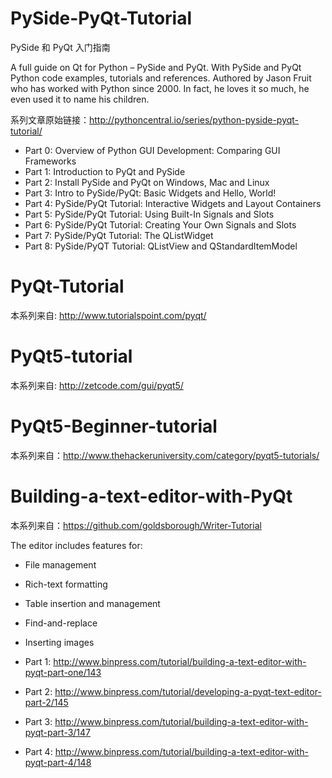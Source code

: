 # PySide-PyQt-Tutorial
 PySide 和 PyQt 入门指南  
 
 A full guide on Qt for Python – PySide and PyQt. With PySide and PyQt Python code examples, tutorials and references. Authored by Jason Fruit who has worked with Python since 2000. In fact, he loves it so much, he even used it to name his children.  

 系列文章原始链接：http://pythoncentral.io/series/python-pyside-pyqt-tutorial/  

- Part 0: Overview of Python GUI Development: Comparing GUI Frameworks
- Part 1: Introduction to PyQt and PySide
- Part 2: Install PySide and PyQt on Windows, Mac and Linux
- Part 3: Intro to PySide/PyQt: Basic Widgets and Hello, World!
- Part 4: PySide/PyQt Tutorial: Interactive Widgets and Layout Containers
- Part 5: PySide/PyQt Tutorial: Using Built-In Signals and Slots
- Part 6: PySide/PyQt Tutorial: Creating Your Own Signals and Slots
- Part 7: PySide/PyQt Tutorial: The QListWidget
- Part 8: PySide/PyQT Tutorial: QListView and QStandardItemModel  

# PyQt-Tutorial

本系列来自: http://www.tutorialspoint.com/pyqt/

# PyQt5-tutorial

本系列来自: http://zetcode.com/gui/pyqt5/

# PyQt5-Beginner-tutorial

本系列来自：http://www.thehackeruniversity.com/category/pyqt5-tutorials/

# Building-a-text-editor-with-PyQt

本系列来自：https://github.com/goldsborough/Writer-Tutorial

The editor includes features for:  

- File management
- Rich-text formatting
- Table insertion and management
- Find-and-replace
- Inserting images


- Part 1: http://www.binpress.com/tutorial/building-a-text-editor-with-pyqt-part-one/143

- Part 2: http://www.binpress.com/tutorial/developing-a-pyqt-text-editor-part-2/145

- Part 3: http://www.binpress.com/tutorial/building-a-text-editor-with-pyqt-part-3/147

- Part 4: http://www.binpress.com/tutorial/building-a-text-editor-with-pyqt-part-4/148